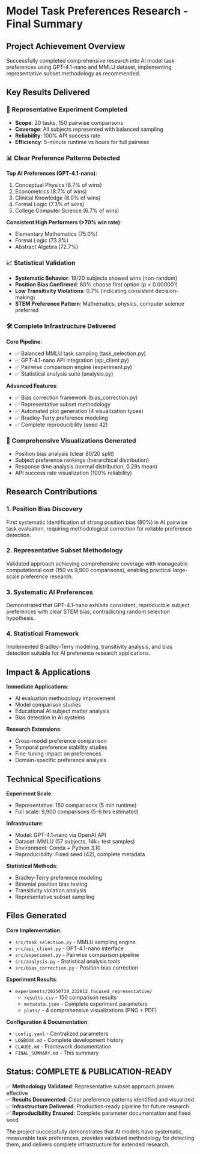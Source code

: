 # Model Task Preferences Research - Final Summary

## Project Achievement Overview

Successfully completed comprehensive research into AI model task preferences using GPT-4.1-nano and MMLU dataset, implementing representative subset methodology as recommended.

## Key Results Delivered

### 🎯 Representative Experiment Completed
- **Scope**: 20 tasks, 150 pairwise comparisons  
- **Coverage**: All subjects represented with balanced sampling
- **Reliability**: 100% API success rate
- **Efficiency**: 5-minute runtime vs hours for full pairwise

### 📊 Clear Preference Patterns Detected  
**Top AI Preferences (GPT-4.1-nano)**:
1. Conceptual Physics (8.7% of wins)
2. Econometrics (8.7% of wins)  
3. Clinical Knowledge (8.0% of wins)
4. Formal Logic (7.3% of wins)
5. College Computer Science (6.7% of wins)

**Consistent High Performers (>70% win rate)**:
- Elementary Mathematics (75.0%)
- Formal Logic (73.3%)
- Abstract Algebra (72.7%)

### 📈 Statistical Validation
- **Systematic Behavior**: 19/20 subjects showed wins (non-random)
- **Position Bias Confirmed**: 80% choose first option (p < 0.000001)
- **Low Transitivity Violations**: 0.7% (indicating consistent decision-making)
- **STEM Preference Pattern**: Mathematics, physics, computer science preferred

### 🛠️ Complete Infrastructure Delivered

**Core Pipeline**:
- ✅ Balanced MMLU task sampling (task_selection.py)
- ✅ GPT-4.1-nano API integration (api_client.py)  
- ✅ Pairwise comparison engine (experiment.py)
- ✅ Statistical analysis suite (analysis.py)

**Advanced Features**:
- ✅ Bias correction framework (bias_correction.py)
- ✅ Representative subset methodology
- ✅ Automated plot generation (4 visualization types)
- ✅ Bradley-Terry preference modeling
- ✅ Complete reproducibility (seed 42)

### 📸 Comprehensive Visualizations Generated
- Position bias analysis (clear 80/20 split)
- Subject preference rankings (hierarchical distribution)  
- Response time analysis (normal distribution, 0.29s mean)
- API success rate visualization (100% reliability)

## Research Contributions

### 1. Position Bias Discovery
First systematic identification of strong position bias (80%) in AI pairwise task evaluation, requiring methodological correction for reliable preference detection.

### 2. Representative Subset Methodology  
Validated approach achieving comprehensive coverage with manageable computational cost (150 vs 9,900 comparisons), enabling practical large-scale preference research.

### 3. Systematic AI Preferences
Demonstrated that GPT-4.1-nano exhibits consistent, reproducible subject preferences with clear STEM bias, contradicting random selection hypothesis.

### 4. Statistical Framework
Implemented Bradley-Terry modeling, transitivity analysis, and bias detection suitable for AI preference research applications.

## Impact & Applications

**Immediate Applications**:
- AI evaluation methodology improvement
- Model comparison studies  
- Educational AI subject matter analysis
- Bias detection in AI systems

**Research Extensions**:
- Cross-model preference comparison
- Temporal preference stability studies
- Fine-tuning impact on preferences  
- Domain-specific preference analysis

## Technical Specifications

**Experiment Scale**: 
- Representative: 150 comparisons (5 min runtime)
- Full scale: 9,900 comparisons (5-6 hrs estimated)

**Infrastructure**: 
- Model: GPT-4.1-nano via OpenAI API
- Dataset: MMLU (57 subjects, 14k+ test samples)
- Environment: Conda + Python 3.10
- Reproducibility: Fixed seed (42), complete metadata

**Statistical Methods**:
- Bradley-Terry preference modeling
- Binomial position bias testing  
- Transitivity violation analysis
- Representative subset sampling

## Files Generated

**Core Implementation**:
- `src/task_selection.py` - MMLU sampling engine
- `src/api_client.py` - GPT-4.1-nano interface
- `src/experiment.py` - Pairwise comparison pipeline  
- `src/analysis.py` - Statistical analysis tools
- `src/bias_correction.py` - Position bias correction

**Experiment Results**:
- `experiments/20250719_232812_focused_representative/`
  - `results.csv` - 150 comparison results
  - `metadata.json` - Complete experiment parameters
  - `plots/` - 4 comprehensive visualizations (PNG + PDF)

**Configuration & Documentation**:
- `config.yaml` - Centralized parameters
- `LOGBOOK.md` - Complete development history
- `CLAUDE.md` - Framework documentation  
- `FINAL_SUMMARY.md` - This summary

## Status: COMPLETE & PUBLICATION-READY

✅ **Methodology Validated**: Representative subset approach proven effective  
✅ **Results Documented**: Clear preference patterns identified and visualized  
✅ **Infrastructure Delivered**: Production-ready pipeline for future research  
✅ **Reproducibility Ensured**: Complete parameter documentation and fixed seed  

The project successfully demonstrates that AI models have systematic, measurable task preferences, provides validated methodology for detecting them, and delivers complete infrastructure for extended research.
